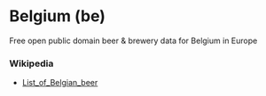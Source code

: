 # Belgium (be)

Free open public domain beer & brewery data for Belgium in Europe



### Wikipedia

- [List_of_Belgian_beer](http://en.wikipedia.org/wiki/List_of_Belgian_beer)


